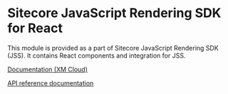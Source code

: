 # Sitecore JavaScript Rendering SDK for React

This module is provided as a part of Sitecore JavaScript Rendering SDK (JSS). It contains React components and integration for JSS.

<!---
@TODO: use new name when decided
-->
[Documentation (XM Cloud)](https://doc.sitecore.com/xmc/en/developers/xm-cloud/sitecore-javascript-rendering-sdk--jss--for-next-js.html)

[API reference documentation](/ref-docs/react/)
